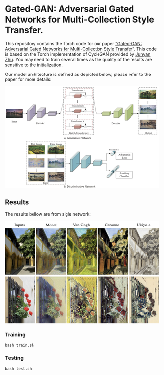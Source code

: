 # Gated-GAN: Adversarial Gated Networks for Multi-Collection Style Transfer.

This repository contains the Torch code for our paper [“Gated-GAN: Adversarial Gated Networks for Multi-Collection Style Transfer”](https://ieeexplore.ieee.org/document/8463508). This code is based on the Torch implementation of CycleGAN provided by [Junyan Zhu](https://github.com/junyanz/CycleGAN). You may need to train several times as the quality of the results are sensitive to the initialization.

Our model architecture is defined as depicted below, please refer to the paper for more details: 

<img src='imgs/architecture.jpg' width="500px"/>

## Results

The results bellow are from sigle network:  

<img src='imgs/multistyle.jpg' width="500px"/>

### Training


    bash train.sh


### Testing

    bash test.sh

